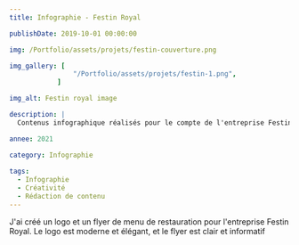 ```yaml
---
title: Infographie - Festin Royal

publishDate: 2019-10-01 00:00:00

img: /Portfolio/assets/projets/festin-couverture.png

img_gallery: [
				"/Portfolio/assets/projets/festin-1.png",  
			]

img_alt: Festin royal image

description: |
  Contenus infographique réalisés pour le compte de l'entreprise Festin Royal.

annee: 2021

category: Infographie
 
tags:
  - Infographie
  - Créativité
  - Rédaction de contenu
---
```


J'ai créé un logo et un flyer de menu de restauration pour l'entreprise Festin Royal. 
Le logo est moderne et élégant, et le flyer est clair et informatif